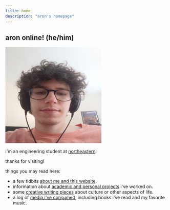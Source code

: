 ```yaml
---
title: home
description: "aron's homepage"
---
```

<meta name="robots" content="noindex, nofollow, noarchive">

## aron online! (he/him)

<img id="headshot" src="/images/headshot.jpg" width="300" height="300" margin-left="20px">


i'm an engineering student at [northeastern](https://en.wikipedia.org/wiki/Northeastern_University/).

thanks for visiting!

things you may read here:
- a few tidbits [about me and this website](/about).
- information about [academic and personal projects](/projects) i've worked on.
- some [creative writing pieces](/writing) about culture or other aspects of life.
- a log of [media i've consumed](/consumption), including books i've read and my favorite music.

